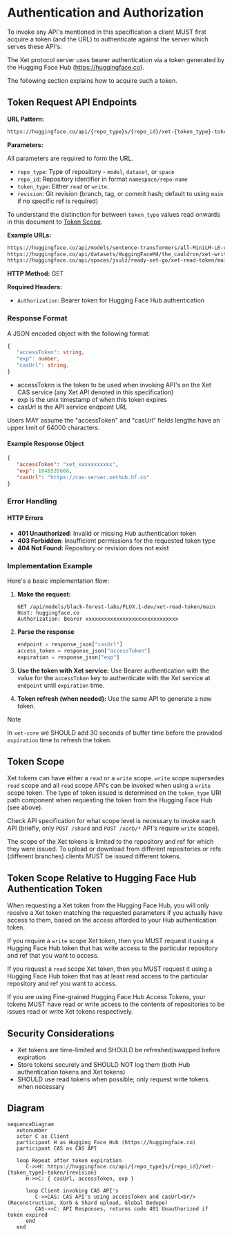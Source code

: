 # Authentication and Authorization

To invoke any API's mentioned in this specification a client MUST first acquire a token (and the URL) to authenticate against the server which serves these API's.

The Xet protocol server uses bearer authentication via a token generated by the Hugging Face Hub (<https://huggingface.co>).

The following section explains how to acquire such a token.

## Token Request API Endpoints

**URL Pattern:**

```txt
https://huggingface.co/api/{repo_type}s/{repo_id}/xet-{token_type}-token/{revision}
```

**Parameters:**

All parameters are required to form the URL.

- `repo_type`: Type of repository - `model`, `dataset`, or `space`
- `repo_id`: Repository identifier in format `namespace/repo-name`
- `token_type`: Either `read` or `write`.
- `revision`: Git revision (branch, tag, or commit hash; default to using `main` if no specific ref is required)

To understand the distinction for between `token_type` values read onwards in this document to [Token Scope](./auth#token-scope).

**Example URLs:**

```txt
https://huggingface.co/api/models/sentence-transformers/all-MiniLM-L6-v2/xet-read-token/main
https://huggingface.co/api/datasets/HuggingFaceM4/the_cauldron/xet-write-token/v1.1
https://huggingface.co/api/spaces/jsulz/ready-xet-go/xet-read-token/main
```

**HTTP Method:** GET

**Required Headers:**

- `Authorization`: Bearer token for Hugging Face Hub authentication

### Response Format

A JSON encoded object with the following format:

```typescript
{
   "accessToken": string,
   "exp": number,
   "casUrl": string,
}
```

- accessToken is the token to be used when invoking API's on the Xet CAS service (any Xet API denoted in this specification)
- exp is the unix timestamp of when this token expires
- casUrl is the API service endpoint URL

Users MAY assume the "accessToken" and "casUrl" fields lengths have an upper limit of 64000 characters.

#### Example Response Object

```json
{
   "accessToken": "xet_xxxxxxxxxxx",
   "exp": 1848535668,
   "casUrl": "https://cas-server.xethub.hf.co"
}
```

### Error Handling

#### HTTP Errors

- **401 Unauthorized**: Invalid or missing Hub authentication token
- **403 Forbidden**: Insufficient permissions for the requested token type
- **404 Not Found**: Repository or revision does not exist

### Implementation Example

Here's a basic implementation flow:

1. **Make the request:**

   ```http
   GET /api/models/black-forest-labs/FLUX.1-dev/xet-read-token/main
   Host: huggingface.co
   Authorization: Bearer xxxxxxxxxxxxxxxxxxxxxxxxxxxxxx
   ```

2. **Parse the response**

   ```python
   endpoint = response_json["casUrl"]
   access_token = response_json["accessToken"]
   expiration = response_json["exp"]
   ```

3. **Use the token with Xet service:**
   Use Bearer authentication with the value for the `accessToken` key to authenticate with the Xet service at `endpoint` until `expiration` time.

4. **Token refresh (when needed):**
   Use the same API to generate a new token.
  
  > [!NOTE]
  > In `xet-core` we SHOULD add 30 seconds of buffer time before the provided `expiration` time to refresh the token.

## Token Scope

Xet tokens can have either a `read` or a `write` scope.
`write` scope supersedes `read` scope and all `read` scope API's can be invoked when using a `write` scope token.
The type of token issued is determined on the `token_type` URI path component when requesting the token from the Hugging Face Hub (see above).

Check API specification for what scope level is necessary to invoke each API (briefly, only `POST /shard` and `POST /xorb/*` API's require `write` scope).

The scope of the Xet tokens is limited to the repository and ref for which they were issued. To upload or download from different repositories or refs (different branches) clients MUST be issued different tokens.

## Token Scope Relative to Hugging Face Hub Authentication Token

When requesting a Xet token from the Hugging Face Hub, you will only receive a Xet token matching the requested parameters if you actually have access to them, based on the access afforded to your Hub authentication token.

If you require a `write` scope Xet token, then you MUST request it using a Hugging Face Hub token that has write access to the particular repository and ref that you want to access.

If you request a `read` scope Xet token, then you MUST request it using a Hugging Face Hub token that has at least read access to the particular repository and ref you want to access.

If you are using Fine-grained Hugging Face Hub Access Tokens, your tokens MUST have read or write access to the contents of repositories to be issues read or write Xet tokens respectively.

## Security Considerations

- Xet tokens are time-limited and SHOULD be refreshed/swapped before expiration
- Store tokens securely and SHOULD NOT log them (both Hub authentication tokens and Xet tokens)
- SHOULD use read tokens when possible; only request write tokens when necessary

## Diagram

```mermaid
sequenceDiagram
   autonumber
   actor C as Client
   participant H as Hugging Face Hub (https://huggingface.co)
   participant CAS as CAS API

   loop Repeat after token expiration
      C->>H: https://huggingface.co/api/{repo_type}s/{repo_id}/xet-{token_type}-token/{revision}
      H->>C: { casUrl, accessToken, exp }

      loop Client invoking CAS API's
         C->>CAS: CAS API's using accessToken and casUrl<br/>(Reconstruction, Xorb & Shard upload, Global Dedupe)
         CAS->>C: API Responses, returns code 401 Unauthorized if token expired
      end
   end
```

